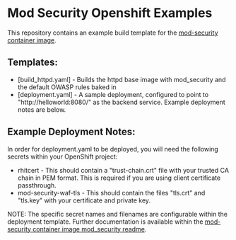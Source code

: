 Mod Security Openshift Examples
==

This repository contains an example build template for the [mod-security container image](https://gitlab.corp.redhat.com/it-eai/httpd-container).


Templates:
-- 

 - [build_httpd.yaml] - Builds the httpd base image with mod_security and the default OWASP rules baked in
  - [deployment.yaml] - A sample deployment, configured to point to "http://helloworld:8080/" as the backend service. Example deployment notes are below.
  
Example Deployment Notes:
-- 

In order for deployment.yaml to be deployed, you will need the following secrets within your OpenShift project:

 - rhitcert - This should contain a "trust-chain.crt" file with your trusted CA chain in PEM format. This is required if you are using client certificate passthrough.
 - mod-security-waf-tls - This should contain the files "tls.crt" and "tls.key" with your certificate and private key.
 
 NOTE: The specific secret names and filenames are configurable within the deployment template. Further documentation is available within the [mod-security container image mod_security readme](https://gitlab.corp.redhat.com/it-eai/httpd-container/blob/mod_security/README_mod_security.md).
